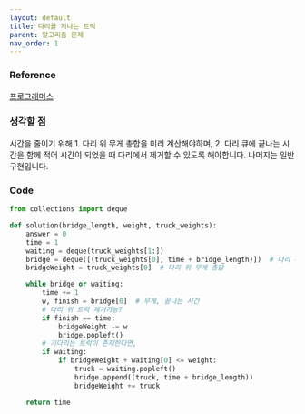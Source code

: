 ```yaml
---
layout: default
title: 다리를 지나는 트럭
parent: 알고리즘 문제
nav_order: 1
---
```


### Reference

[프로그래머스](https://school.programmers.co.kr/learn/courses/30/lessons/42583)

### 생각할 점
시간을 줄이기 위해 1. 다리 위 무게 총합을 미리 계산해야하며, 2. 다리 큐에 끝나는 시간을 함께 적어 시간이 되었을 때 다리에서 제거할 수 있도록 해야합니다. 나머지는 일반 구현입니다.

### Code
```python
from collections import deque

def solution(bridge_length, weight, truck_weights):
    answer = 0
    time = 1
    waiting = deque(truck_weights[1:])
    bridge = deque([(truck_weights[0], time + bridge_length)])  # 다리 큐
    bridgeWeight = truck_weights[0]  # 다리 위 무게 총합

    while bridge or waiting:
        time += 1
        w, finish = bridge[0]  # 무게, 끝나는 시간
        # 다리 위 트럭 제거가능?
        if finish == time:
            bridgeWeight -= w
            bridge.popleft()
        # 기다리는 트럭이 존재한다면,
        if waiting:
            if bridgeWeight + waiting[0] <= weight:
                truck = waiting.popleft()
                bridge.append((truck, time + bridge_length))
                bridgeWeight += truck

    return time
```